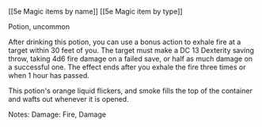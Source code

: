 [[5e Magic items by name]]
[[5e Magic item by type]]

Potion, uncommon

After drinking this potion, you can use a bonus action to exhale fire at a target within 30 feet of you. The target must make a DC 13 Dexterity saving throw, taking 4d6 fire damage on a failed save, or half as much damage on a successful one. The effect ends after you exhale the fire three times or when 1 hour has passed.

This potion's orange liquid flickers, and smoke fills the top of the container and wafts out whenever it is opened.

Notes: Damage: Fire, Damage